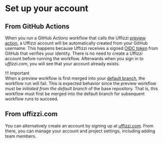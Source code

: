 # Set up your account

## From GitHub  Actions
When you run a GitHub Actions workflow that calls the Uffizzi [preview action](https://github.com/marketplace/actions/preview-environments), a Uffizzi account will be automatically created from your GitHub username. This happens because Uffizzi receives a signed [OIDC token](oidc.md) from GitHub that verifies your identity. There is no need to create a Uffizzi account before running the workflow. Afterwards when you sign in to _uffizzi.com_, you will see that your account already exists.

!!! Important  
    When a preview workflow is first merged into your [default branch](https://docs.github.com/en/repositories/configuring-branches-and-merges-in-your-repository/managing-branches-in-your-repository/changing-the-default-branch), the workflow run will fail. This is expected behavior since the preview workflow must be _initiated from the default branch_ of the base repository. That is, this workflow must first be merged into the default branch for subsequent workflow runs to succeed.

## From uffizzi.com  
You can alternatively create an account by signing up at [uffizzi.com](https://uffizzi.com). From there, you can manage your account and project settings, including adding team members.
